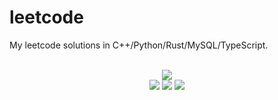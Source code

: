 # leetcode
My leetcode solutions in C++/Python/Rust/MySQL/TypeScript.

<div align="center">
<br/>
<img src="https://img.shields.io/badge/Solved-793/3308%20=%2023%25-blue.svg?style=flat-square" />
<br/>
<img src="https://img.shields.io/badge/Easy-307/828-5CB85D.svg?style=flat-square" />
<img src="https://img.shields.io/badge/Medium-383/1731-F0AE4E.svg?style=flat-square" />
<img src="https://img.shields.io/badge/Hard-103/749-D95450.svg?style=flat-square" />
</div>